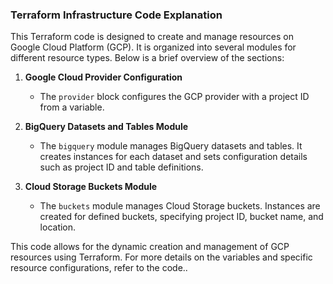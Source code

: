 ### Terraform Infrastructure Code Explanation

This Terraform code is designed to create and manage resources on Google Cloud Platform (GCP). It is organized into several modules for different resource types. Below is a brief overview of the sections:

1. **Google Cloud Provider Configuration**
   - The `provider` block configures the GCP provider with a project ID from a variable.

2. **BigQuery Datasets and Tables Module**
   - The `bigquery` module manages BigQuery datasets and tables. It creates instances for each dataset and sets configuration details such as project ID and table definitions.

3. **Cloud Storage Buckets Module**
   - The `buckets` module manages Cloud Storage buckets. Instances are created for defined buckets, specifying project ID, bucket name, and location.

This code allows for the dynamic creation and management of GCP resources using Terraform. For more details on the variables and specific resource configurations, refer to the code..